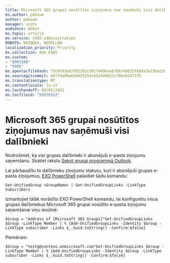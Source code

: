 ```yaml
---
title: Microsoft 365 grupai nosūtītos ziņojumus nav saņēmuši visi dalībnieki
ms.author: pebaum
author: pebaum
manager: scotv
audience: Admin
ms.topic: article
ms.service: o365-administration
ROBOTS: NOINDEX, NOFOLLOW
localization_priority: Priority
ms.collection: Adm_O365
ms.custom:
- "9003200"
- "5995"
ms.openlocfilehash: 73c0fd3eb2f022b1c5917849bae676b748025fb69a3a15ba1389b42a6854db9c
ms.sourcegitcommit: b5f7da89a650d2915dc652449623c78be6247175
ms.translationtype: MT
ms.contentlocale: lv-LV
ms.lasthandoff: 08/05/2021
ms.locfileid: "53976512"
---
```

# <a name="messages-sent-to-a-microsoft-365-group-are-not-received-by-all-members"></a>Microsoft 365 grupai nosūtītos ziņojumus nav saņēmuši visi dalībnieki

Nodrošiniet, ka visi grupas dalībnieki ir abonējuši e-pasta ziņojumu saņemšanu. Skatiet rakstu [Sekot grupai programmā Outlook](https://support.microsoft.com/office/e147fc19-f548-4cd2-834f-80c6235b7c36).  

Lai pārbaudītu to dalībnieku ziņojumu statusu, kuri ir abonējuši grupas e-pasta ziņojumus, [EXO PowerShell](https://docs.microsoft.com/powershell/exchange/connect-to-exchange-online-powershell?view=exchange-ps&preserve-view=true) palaidiet šādu komandu:

`Get-UnifiedGroup <GroupName> | Get-UnifiedGroupLinks -LinkType Subscribers`

Izmantojiet tālāk norādīto EXO PowerShell komandu, lai konfigurētu visus grupas dalībniekus Microsoft 365 grupai nosūtīto e-pasta ziņojumu saņemšanai viņu iesūtnē:

`$Group = "Address of [Microsoft 365 Groups]"Get-UnifiedGroupLinks $Group -LinkType Member | % {Add-UnifiedGroupLinks -Identity $Group -LinkType subscriber -Links $_.Guid.toString() -Confirm:$false}`

Piemēram:

`$Group = "testg@contoso.onmicrosoft.com"Get-UnifiedGroupLinks $Group -LinkType Member | % {Add-UnifiedGroupLinks -Identity $Group -LinkType subscriber -Links $_.Guid.toString() -Confirm:$false}`